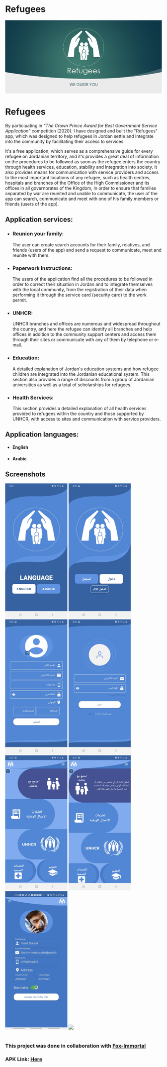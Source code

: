 # Refugees

![Image description](https://github.com/talal1abdalruhman/Refugees/blob/master/footer.png)
# Refugees
By participating in *"The Crown Prince Award for Best Government Service Application"*
competition (2020). I have designed and built the "Refugees" app, which was designed to help
refugees in Jordan settle and integrate into the community by facilitating their access to
services.

It's a free application, which serves as a comprehensive guide for every refugee on Jordanian territory, and it's provides a great deal of information on the procedures to be followed as soon as the refugee enters the country through health services, education, stability and integration into society. It also provides means for communication with service providers and access to the most important locations of any refugee, such as health centres, hospitals and branches of the Office of the High Commissioner and its offices in all governorates of the Kingdom, In order to ensure that families separated by war are reunited and unable to communicate, the user of the app can search, communicate and meet with one of his family members or friends (users of the app).

## Application services:
* ### Reunion your family:
  The user can create search accounts for their family, relatives, and friends (users of the app) and send a request to communicate, meet and reunite with them.
* ### Paperwork instructions:
  The users of the application find all the procedures to be followed in order to correct their situation in Jordan and to integrate themselves with the local community, from the registration of their data when performing it through the service card (security card) to the work permit.
* ### UNHCR:
  UNHCR branches and offices are numerous and widespread throughout the country, and here the refugee can identify all branches and help offices in addition to the community support centers and access them through their sites or communicate with any of them by telephone or e-mail.
* ### Education:
  A detailed explanation of Jordan's education systems and how refugee children are integrated into the Jordanian educational system. This section also provides a range of discounts from a group of Jordanian universities as well as a total of scholarships for refugees.
* ### Health Services:
  This section provides a detailed explanation of all health services provided to refugees within the country and those supported by UNHCR, with access to sites and communication with service providers.
  
## Application languages:
* #### English
* #### Arabic

## Screenshots
<img width="200" src="https://github.com/talal1abdalruhman/Refugees/blob/master/1.jpeg">  <img width="200" src="https://github.com/talal1abdalruhman/Refugees/blob/master/2.jpeg">  <img width="200" src="https://github.com/talal1abdalruhman/Refugees/blob/master/3.jpeg"> 
<img width="200" src="https://github.com/talal1abdalruhman/Refugees/blob/master/4.jpeg">  <img width="200" src="https://github.com/talal1abdalruhman/Refugees/blob/master/7.jpeg">  <img width="200" src="https://github.com/talal1abdalruhman/Refugees/blob/master/8.jpeg">  <img width="200" src="https://github.com/Fox-Immortal/Refugees/blob/master/screenshot.jpg">  <img width="200" src="https:/talal1abdalruhman/github.com//Refugees/blob/master/15.jpeg">

# 
### This project was done in collaboration with [Fox-Immortal](https://github.com/talal1abdalruhman)
### APK Link: [Here](https://drive.google.com/drive/u/1/folders/1ple4IUtaawCs9oktrVo3zyMQLI75cjlR)
